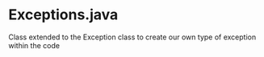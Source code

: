 # **Exceptions.java**

Class extended to the Exception class to create our own type of exception 
within the code
